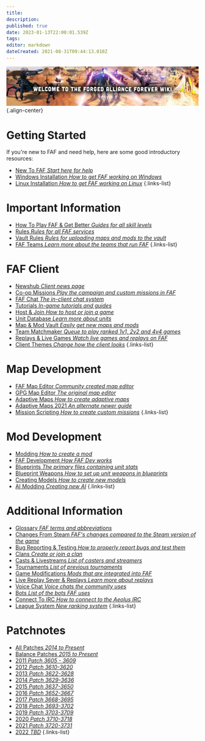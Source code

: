 ```yaml
---
title: 
description: 
published: true
date: 2023-01-13T22:00:01.539Z
tags: 
editor: markdown
dateCreated: 2021-08-31T09:44:13.010Z
---
```


![wiki-banner.jpg](/wiki-banner.jpg){.align-center}

# Getting Started
If you're new to FAF and need help, here are some good introductory resources:

- [New To FAF *Start here for help*](https://wiki.faforever.com/en/New-To-FAF)
- [Windows Installation *How to get FAF working on Windows*](https://wiki.faforever.com/en/Windows-Install)
- [Linux Installation *How to get FAF working on Linux*](https://wiki.faforever.com/en/Linux-Install)
{.links-list}


# Important Information

- [How To Play FAF & Get Better *Guides for all skill levels*](https://wiki.faforever.com/en/Learning-SupCom)
- [Rules *Rules for all FAF services*](https://wiki.faforever.com/en/FAF-Rules)
- [Vault Rules *Rules for uploading maps and mods to the vault*](https://wiki.faforever.com/en/Vault-Rules)
- [FAF Teams *Learn more about the teams that run FAF*](https://wiki.faforever.com/en/FAF-Teams)
{.links-list}

# FAF Client

- [Newshub *Client news page*](https://wiki.faforever.com/en/NewsHub)
- [Co-op Missions *Play the campaign and custom missions in FAF*](https://wiki.faforever.com/en/Coop-Missions)
- [FAF Chat *The in-client chat system*](https://wiki.faforever.com/en/FAF-chat)
- [Tutorials *In-game tutorials and guides*](https://wiki.faforever.com/en/Tutorials)
- [Host & Join *How to host or join a game*](https://wiki.faforever.com/en/Host-and-join-games)
- [Unit Database *Learn more about units*](https://wiki.faforever.com/en/Unit-Database)
- [Map & Mod Vault *Easily get new maps and mods*](https://wiki.faforever.com/en/Map-&-Mod-Vault)
- [Team Matchmaker *Queue to play ranked 1v1, 2v2 and 4v4 games*](https://wiki.faforever.com/en/tmm)
- [Replays & Live Games *Watch live games and replays on FAF*](https://wiki.faforever.com/en/Replays-&-Live-Games)
- [Client Themes *Change how the client looks*](https://wiki.faforever.com/en/Theming)
{.links-list}


# Map Development

- [FAF Map Editor *Community created map editor*](https://wiki.faforever.com/en/FA-Forever-Map-Editor)
- [GPG Map Editor *The original map editor*](https://wiki.faforever.com/en/GPG-Map-Editor)
- [Adaptive Maps *How to create adaptive maps*](https://wiki.faforever.com/en/Adaptive-Maps)
- [Adaptive Maps 2021 *An alternate newer guide*](https://wiki.faforever.com/en/map-development/Adaptive-Mapping-2021)
- [Mission Scripting *How to create custom missions*](https://wiki.faforever.com/en/Mission-Scripting)
{.links-list}


# Mod Development

- [Modding *How to create a mod*](https://wiki.faforever.com/en/Modding)
- [FAF Development *How FAF Dev works*](https://wiki.faforever.com/en/FAF-Development)
- [Blueprints *The primary files containing unit stats*](https://wiki.faforever.com/en/Blueprints)
- [Blueprint Weapons *How to set up unit weapons in blueprints*](https://wiki.faforever.com/en/Blueprints/Weapon)
- [Creating Models *How to create new models*](https://wiki.faforever.com/en/Creating-models)
- [AI Modding *Creating new AI*](https://wiki.faforever.com/en/AI-Modding)
{.links-list}

# Additional Information

- [Glossary *FAF terms and abbreviations*](https://wiki.faforever.com/en/Glossary)
- [Changes From Steam *FAF's changes compared to the Steam version of the game*](https://wiki.faforever.com/en/Changes-from-steam)
- [Bug Reporting & Testing *How to properly report bugs and test them*](https://wiki.faforever.com/en/Bug-Reporting-and-Testing)
- [Clans *Create or join a clan*](https://wiki.faforever.com/en/Clans)
- [Casts & Livestreams *List of casters and streamers*](https://wiki.faforever.com/en/Casts&Livestreams)
- [Tournaments *List of previous tournaments*](https://wiki.faforever.com/en/Tournaments)
- [Game Modifications *Mods that are integrated into FAF*](https://wiki.faforever.com/en/Game-Modifications-(Mods))
- [Live Replay Sever & Replays *Learn more about replays*](https://wiki.faforever.com/en/LiveReplay-server-and-replays)
- [Voice Chat *Voice chats the community uses*](https://wiki.faforever.com/en/Voicechat-(Discord))
- [Bots *List of the bots FAF uses*](https://wiki.faforever.com/en/Bots)
- [Connect To IRC *How to connect to the Aeolus IRC*](https://wiki.faforever.com/en/Chat-IRC-server)
- [League System *New ranking system*](https://wiki.faforever.com/en/league-system)
{.links-list}

# Patchnotes

- [All Patches *2014 to Present*](https://github.com/FAForever/fa/releases)
- [Balance Patches *2015 to Present*](http://patchnotes.faforever.com/)
- [2011 *Patch 3605 - 3609*](https://wiki.faforever.com/en/patches/Game-&-Balance-Patchnotes-2011)
- [2012 *Patch 3610-3620*](https://wiki.faforever.com/en/patches/Game-&-Balance-Patchnotes-2012)
- [2013 *Patch 3622-3628*](https://wiki.faforever.com/en/patches/Game-&-Balance-Patchnotes-2013)
- [2014 *Patch 3629-3636*](https://wiki.faforever.com/en/patches/Game-&-Balance-Patchnotes-2014)
- [2015 *Patch 3637-3650*](https://wiki.faforever.com/en/patches/Game-&-Balance-Patchnotes-2015)
- [2016 *Patch 3652-3667*](https://wiki.faforever.com/en/patches/Game-&-Balance-Patchnotes-2016)
- [2017 *Patch 3668-3695*](https://wiki.faforever.com/en/patches/Game-&-Balance-Patchnotes-2017)
- [2018 *Patch 3693-3702*](https://wiki.faforever.com/en/patches/Game-&-Balance-Patchnotes-2018)
- [2019 *Patch 3703-3709*](https://wiki.faforever.com/en/patches/Game-&-Balance-Patchnotes-2019)
- [2020 *Patch 3710-3718*](https://wiki.faforever.com/en/patches/Game-&-Balance-Patchnotes-2020)
- [2021 *Patch 3720-3731*](https://wiki.faforever.com/en/patches/Game-&-Balance-Patchnotes-2021)
- [2022 *TBD*](https://wiki.faforever.com/en/patches/Game-&-Balance-Patchnotes-2022)
{.links-list}

